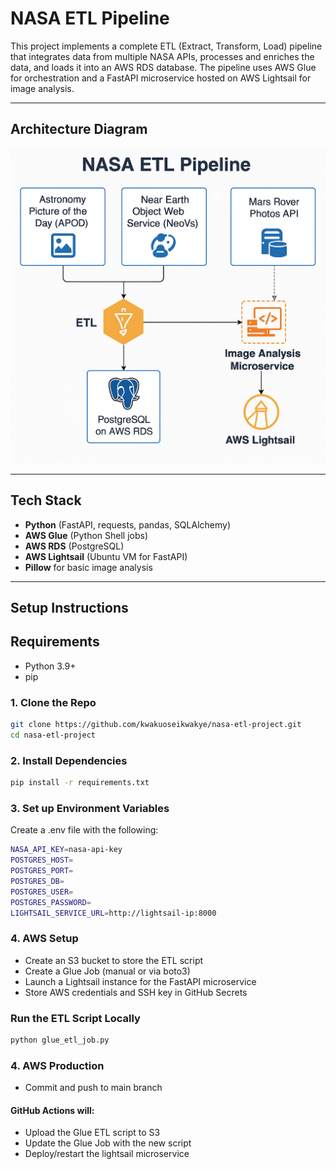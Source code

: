#  NASA ETL Pipeline

This project implements a complete ETL (Extract, Transform, Load) pipeline that integrates data from multiple NASA APIs, processes and enriches the data, and loads it into an AWS RDS database. The pipeline uses AWS Glue for orchestration and a FastAPI microservice hosted on AWS Lightsail for image analysis.

---

##  Architecture Diagram

![ETL Architecture](arch.png)

---

##  Tech Stack

- **Python** (FastAPI, requests, pandas, SQLAlchemy)
- **AWS Glue** (Python Shell jobs)
- **AWS RDS** (PostgreSQL)
- **AWS Lightsail** (Ubuntu VM for FastAPI)
- **Pillow** for basic image analysis

---

## Setup Instructions

## Requirements
- Python 3.9+
- pip


### 1. Clone the Repo

```bash
git clone https://github.com/kwakuoseikwakye/nasa-etl-project.git
cd nasa-etl-project
```

### 2. Install Dependencies
```bash
pip install -r requirements.txt
```

### 3. Set up Environment Variables
Create a .env file with the following:
```bash
NASA_API_KEY=nasa-api-key
POSTGRES_HOST=
POSTGRES_PORT=
POSTGRES_DB=
POSTGRES_USER=
POSTGRES_PASSWORD=
LIGHTSAIL_SERVICE_URL=http://lightsail-ip:8000
```

### 4. AWS Setup
- Create an S3 bucket to store the ETL script
- Create a Glue Job (manual or via boto3)
- Launch a Lightsail instance for the FastAPI microservice
- Store AWS credentials and SSH key in GitHub Secrets


### Run the ETL Script Locally
```bash
python glue_etl_job.py
```

### 4. AWS Production
- Commit and push to main branch

#### GitHub Actions will:
- Upload the Glue ETL script to S3
- Update the Glue Job with the new script
- Deploy/restart the lightsail microservice